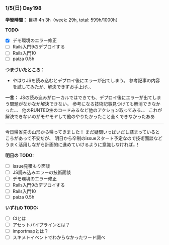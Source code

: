 ### 1/5(日) Day198

**学習時間：**
目標:4h
3h（week: 29h, total: 599h/1000h）

**TODO:**

- [x] デモ環境のエラー修正
- [ ] Rails入門9のデプロイする
- [ ] Rails入門10
- [ ] paiza 0.5h

**つまづいたところ：**
- やはりJSを読み込むとデプロイ後にエラーが出てしまう。
  参考記事の内容を試してみたが、解決できずお手上げ、、

**一言：**
JSの読み込みがローカルではできても、デプロイ後にエラーが出てしまう問題がなかなか解決できない。
参考になる技術記事見つけても解消できなかった、、
他のRUNTEQ生のコードみるなど他のアクション取ってみる、、
これが解決できないのがモヤモヤして他のやりたかったこと全くできなかったああ

---

今日帰省先の山形から帰ってきました！
まだ疑問いっぱいだし詰まっているところがあって不安だが、
明日から卒制のissueスタート予定なので技術面談などうまく活用しながら計画的に進めていけるように意識しなければ..！

**明日の TODO:**

- [ ] issue見積もり面談
- [ ] JS読み込みエラーの技術面談
- [ ] デモ環境のエラー修正
- [ ] Rails入門9のデプロイする
- [ ] Rails入門10
- [ ] paiza 0.5h

**いずれの TODO:**
- [ ] CIとは
- [ ] アセットパイプラインとは？
- [ ] importmapとは？
- [ ] スキメトイベントでわからなかったワード調べ
